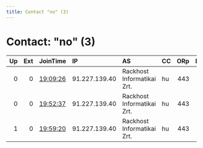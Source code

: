 ```yaml
---
title: Contact "no" (3)
---
```


# Contact: "no" (3)

|   Up |   Ext | JoinTime                                                                                              | IP            | AS                         | CC   |   ORp |   Dirp | OS    | Version   | Nickname   |   eFamMembers |
|-----:|------:|:------------------------------------------------------------------------------------------------------|:--------------|:---------------------------|:-----|------:|-------:|:------|:----------|:-----------|--------------:|
|    0 |     0 | [19:09:26](https://nusenu.github.io/OrNetStats/w/relay/3016E3886EED75192FD4AC69F09738F9F882B4A3.html) | 91.227.139.40 | Rackhost Informatikai Zrt. | hu   |   443 |      0 | Linux | 0.4.5.10  | relay      |             1 |
|    0 |     0 | [19:52:37](https://nusenu.github.io/OrNetStats/w/relay/6E4727B87170F749115F30D9E671802564A5285F.html) | 91.227.139.40 | Rackhost Informatikai Zrt. | hu   |   443 |      0 | Linux | 0.4.5.16  | relay      |             1 |
|    1 |     0 | [19:59:20](https://nusenu.github.io/OrNetStats/w/relay/B48118114338045C225CEA006D1D6EDAD04F04D9.html) | 91.227.139.40 | Rackhost Informatikai Zrt. | hu   |   443 |      0 | Linux | 0.4.5.16  | relay      |             1 |
